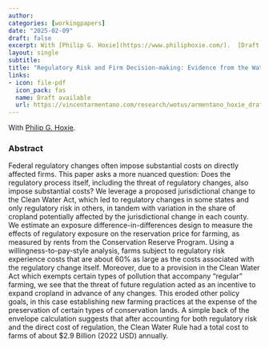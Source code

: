 ```yaml
---
author:
categories: [workingpapers]
date: "2025-02-09"
draft: false
excerpt: With [Philip G. Hoxie](https://www.philiphoxie.com/).  [Draft available](https://vincentarmentano.com/research/wotus/armentano_hoxie_draft_20250210.pdf).
layout: single
subtitle: 
title: "Regulatory Risk and Firm Decision-making: Evidence from the Waters of the United States and US Farms"
links:
- icon: file-pdf
  icon_pack: fas
  name: Draft available
  url: https://vincentarmentano.com/research/wotus/armentano_hoxie_draft_20250210.pdf
---
```


With [Philip G. Hoxie](https://www.philiphoxie.com/).

### Abstract

Federal regulatory changes often impose substantial costs on directly affected firms. This paper asks a more nuanced question: Does the regulatory process itself, including the threat of regulatory changes, also impose substantial costs? We leverage a proposed jurisdictional change to the Clean Water Act, which led to regulatory changes in some states and only regulatory risk in others, in tandem with variation in the share of cropland potentially affected by the jurisdictional change in each county. We estimate an exposure difference-in-differences design to measure the effects of regulatory exposure on the reservation price for farming, as measured by rents from the Conservation Reserve Program. Using a willingness-to-pay-style analysis, farms subject to regulatory risk experience costs that are about 60% as large as the costs associated with the regulatory change itself. Moreover, due to a provision in the Clean Water Act which exempts certain types of pollution that accompany “regular” farming, we see that the threat of future regulation acted as an incentive to expand cropland in advance of any changes. This eroded other policy goals, in this case establishing new farming practices at the expense of the preservation of certain types of conservation lands. A simple back of the envelope calculation suggests that after accounting for both regulatory risk and the direct cost of regulation, the Clean Water Rule had a total cost to farms of about $2.9 Billion (2022 USD) annually.



